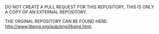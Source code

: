 DO NOT CREATE A PULL REQUEST FOR THIS REPOSITORY, THIS IS ONLY A COPY OF AN EXTERNAL REPOSITORY.

THE ORGINAL REPOSITORY CAN BE FOUND HERE: http://www.libpng.org/pub/png/libpng.html.